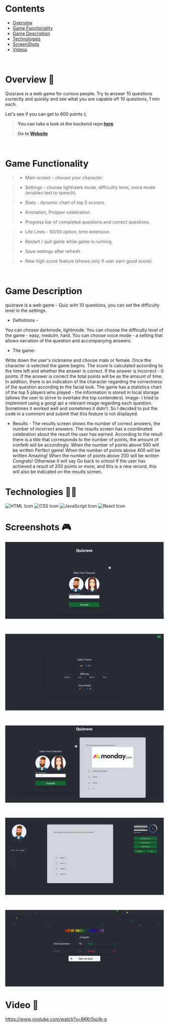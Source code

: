 
# Contents

- [Overview](#overview-)
- [Game Functionality](#functionality-)
- [Game Description](#description-)
- [Technologies](#technologies-)
- [ScreenShots](#ScreenShots-)
- [Videos](#videos-)

<br />

# Overview 👋

Quizrave is a web game for curious people.
Try to answer 10 questions correctly and quickly and see what you are capable of!
10 questions, 1 min  each.

Let's see if you can get to 600 points (;

> **You can take a look at the backend repo [here](https://github.com/shalevsh/create-react-app-lambda/tree/master/src)**

> **Go to [Website](https://astounding-kitsune-b5bb08.netlify.app/)**

<br />

# Game Functionality 

> * Main screen - choose your character.

> * Settings - choose light\dark mode, difficullty level, voice mode (enables text to speech).

> * Stats - dynamic chart of top 5 scorers.

> * Animation, Propper celebration.

> * Progress bar of completed questions and correct questions.

> * Life Lines - 50/50 option, time extension.

> * Restart / quit game while game is running.

> * Save settings after refresh.

> * New high score feature (shows only if user earn good score).
<br />

# Game Description

quizrave is a web game -
Quiz with 10 questions, you can set the difficulty level in the settings.

* Definitions -

You can choose darkmode, lightmode.
You can choose the difficulty level of the game - easy, meduim, hard.
You can choose voice mode - a setting that allows narration of the question and accompanying answers.

* The game-

Write down the user's nickname and choose male or female.
Once the character is selected the game begins.
The score is calculated according to the time left and whether the answer is correct.
If the answer is incorrect - 0 points.
If the answer is correct the total points will be as the amount of time.
In addition, there is an indication of the character regarding the correctness of the question according to the facial look.
The game has a statistics chart of the top 5 players who played - the information is stored in local storage (allows the user to strive to overtake the top contenders).
Image- I tried to implement using a googl api a relevant image regarding each question.
Sometimes it worked well and sometimes it didn't.
So I decided to put the code in a comment and submit that this feature is not displayed.

* Results -
The results screen shows the number of correct answers, the number of incorrect answers.
The results screen has a coordinated celebration about the result the user has earned.
According to the result there is a title that corresponds to the number of points, the amount of confetti will be accordingly.
When the number of points above 500 will be written Perfect game!
When the number of points above 400 will be written Amazing!
When the number of points above 200 will be written Congrats!
Otherwise it will say Go back to school
If the user has achieved a result of 200 points or more, and this is a new record, this will also be indicated on the results screen.

# Technologies 👨‍💻

![HTML Icon](https://i.ibb.co/9tyHGr7/html-logo.png, "HTML")
![CSS Icon](https://i.ibb.co/b3QNSgX/css-logo.png, "CSS")
![JavaScript Icon](https://i.ibb.co/L5RS8g1/Group-11.png, "JavaScript")
![React Icon](https://i.ibb.co/BBFKyz9/Group-9.png, "React")


# Screenshots 🎮


![Welcome](src/gitgubshots/1.png)

<br />

![Setting](src/gitgubshots/2.png)

<br />

![Example Question](src/gitgubshots/3.png)

<br />

![Asking Question](src/gitgubshots/4.png)

<br />

![Game Ends](src/gitgubshots/5.png)
<br />


# Video 🎥

https://www.youtube.com/watch?v=8KKr5scIk-g

